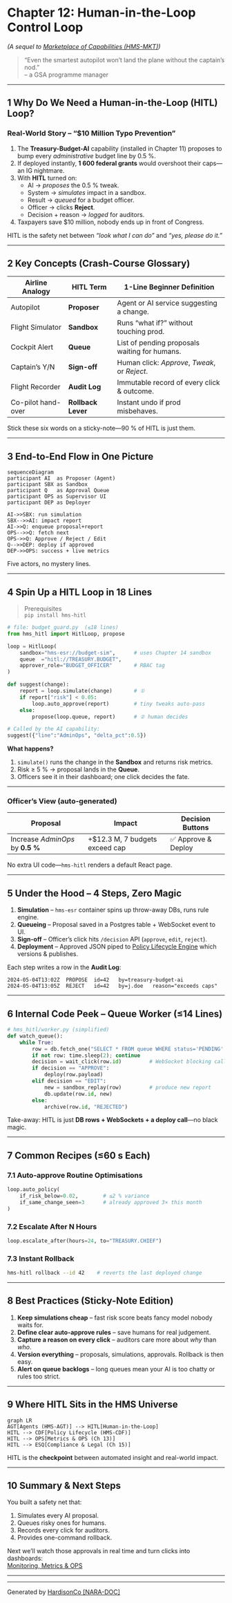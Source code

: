 # Chapter 12: Human-in-the-Loop Control Loop  
*(A sequel to [Marketplace of Capabilities (HMS-MKT)](11_marketplace_of_capabilities__hms_mkt__.md))*  

> “Even the smartest autopilot won’t land the plane without the captain’s nod.”  
> – a GSA programme manager  

---

## 1  Why Do We Need a Human-in-the-Loop (HITL) Loop?

### Real-World Story – “$10 Million Typo Prevention”

1. The **Treasury-Budget-AI** capability (installed in Chapter 11) proposes to bump every *administrative* budget line by 0.5 %.  
2. If deployed instantly, **1 600 federal grants** would overshoot their caps—an IG nightmare.  
3. With **HITL** turned on:  
   * AI → *proposes* the 0.5 % tweak.  
   * System → *simulates* impact in a sandbox.  
   * Result → *queued* for a budget officer.  
   * Officer → clicks **Reject**.  
   * Decision + reason → *logged* for auditors.  
4. Taxpayers save $10 million, nobody ends up in front of Congress.

HITL is the safety net between *“look what I can do”* and *“yes, please do it.”*

---

## 2  Key Concepts (Crash-Course Glossary)

| Airline Analogy | HITL Term | 1-Line Beginner Definition |
|-----------------|-----------|----------------------------|
| Autopilot       | **Proposer** | Agent or AI service suggesting a change. |
| Flight Simulator| **Sandbox** | Runs “what if?” without touching prod. |
| Cockpit Alert   | **Queue** | List of pending proposals waiting for humans. |
| Captain’s Y/N   | **Sign-off** | Human click: *Approve*, *Tweak*, or *Reject*. |
| Flight Recorder | **Audit Log** | Immutable record of every click & outcome. |
| Co-pilot hand-over | **Rollback Lever** | Instant undo if prod misbehaves. |

Stick these six words on a sticky-note—90 % of HITL is just them.

---

## 3  End-to-End Flow in One Picture

```mermaid
sequenceDiagram
participant AI  as Proposer (Agent)
participant SBX as Sandbox
participant Q   as Approval Queue
participant OPS as Supervisor UI
participant DEP as Deployer

AI->>SBX: run simulation
SBX-->>AI: impact report
AI->>Q: enqueue proposal+report
OPS-->>Q: fetch next
OPS->>Q: Approve / Reject / Edit
Q-->>DEP: deploy if approved
DEP->>OPS: success + live metrics
```

Five actors, no mystery lines.

---

## 4  Spin Up a HITL Loop in 18 Lines

> Prerequisites  
> `pip install hms-hitl`

```python
# file: budget_guard.py  (≤18 lines)
from hms_hitl import HitlLoop, propose

loop = HitlLoop(
    sandbox="hms-esr://budget-sim",      # uses Chapter 14 sandbox
    queue  ="hitl://TREASURY.BUDGET",
    approver_role="BUDGET_OFFICER"       # RBAC tag
)

def suggest(change):
    report = loop.simulate(change)       # ①
    if report["risk"] < 0.05:
        loop.auto_approve(report)        # tiny tweaks auto-pass
    else:
        propose(loop.queue, report)      # ② human decides

# Called by the AI capability:
suggest({"line":"AdminOps", "delta_pct":0.5})
```

**What happens?**  
1. `simulate()` runs the change in the **Sandbox** and returns risk metrics.  
2. Risk ≥ 5 % → proposal lands in the **Queue**.  
3. Officers see it in their dashboard; one click decides the fate.

---

### Officer’s View (auto-generated)

| Proposal | Impact | Decision Buttons |
|----------|--------|------------------|
| Increase *AdminOps* by **0.5 %** | +$12.3 M, 7 budgets exceed cap | ✅ Approve & Deploy | ✏️ Edit to 0.1 % | ❌ Reject |

No extra UI code—`hms-hitl` renders a default React page.

---

## 5  Under the Hood – 4 Steps, Zero Magic

1. **Simulation** – `hms-esr` container spins up throw-away DBs, runs rule engine.  
2. **Queueing** – Proposal saved in a Postgres table + WebSocket event to UI.  
3. **Sign-off** – Officer’s click hits `/decision` API (`approve`, `edit`, `reject`).  
4. **Deployment** – Approved JSON piped to [Policy Lifecycle Engine](02_policy_lifecycle_engine__hms_cdf__.md) which versions & publishes.

Each step writes a row in the **Audit Log**:

```
2024-05-04T13:02Z  PROPOSE  id=42   by=treasury-budget-ai
2024-05-04T13:05Z  REJECT   id=42   by=j.doe   reason="exceeds caps"
```

---

## 6  Internal Code Peek – Queue Worker (≤14 Lines)

```python
# hms_hitl/worker.py (simplified)
def watch_queue():
    while True:
        row = db.fetch_one("SELECT * FROM queue WHERE status='PENDING' LIMIT 1")
        if not row: time.sleep(2); continue
        decision = wait_click(row.id)         # WebSocket blocking call
        if decision == "APPROVE":
            deploy(row.payload)
        elif decision == "EDIT":
            new = sandbox_replay(row)         # produce new report
            db.update(row.id, new)
        else:
            archive(row.id, "REJECTED")
```

Take-away: HITL is just **DB rows + WebSockets + a deploy call**—no black magic.

---

## 7  Common Recipes (≤60 s Each)

### 7.1 Auto-approve Routine Optimisations

```python
loop.auto_policy(
    if_risk_below=0.02,        # ≤2 % variance
    if_same_change_seen=3      # already approved 3× this month
)
```

### 7.2 Escalate After N Hours

```python
loop.escalate_after(hours=24, to="TREASURY.CHIEF")
```

### 7.3 Instant Rollback

```bash
hms-hitl rollback --id 42    # reverts the last deployed change
```

---

## 8  Best Practices (Sticky-Note Edition)

1. **Keep simulations cheap** – fast risk score beats fancy model nobody waits for.  
2. **Define clear auto-approve rules** – save humans for real judgement.  
3. **Capture a reason on every click** – auditors care more about *why* than *who*.  
4. **Version everything** – proposals, simulations, approvals. Rollback is then easy.  
5. **Alert on queue backlogs** – long queues mean your AI is too chatty or rules too strict.

---

## 9  Where HITL Sits in the HMS Universe

```mermaid
graph LR
AGT[Agents (HMS-AGT)] --> HITL[Human-in-the-Loop]
HITL --> CDF[Policy Lifecycle (HMS-CDF)]
HITL --> OPS[Metrics & OPS (Ch 13)]
HITL --> ESQ[Compliance & Legal (Ch 15)]
```

HITL is the **checkpoint** between automated insight and real-world impact.

---

## 10  Summary & Next Steps

You built a safety net that:

1. Simulates every AI proposal.  
2. Queues risky ones for humans.  
3. Records every click for auditors.  
4. Provides one-command rollback.

Next we’ll watch those approvals in real time and turn clicks into dashboards:  
[Monitoring, Metrics & OPS](13_monitoring__metrics___ops_.md)

---

---

Generated by [HardisonCo [NARA-DOC]](https://github.com/The-Pocket/Tutorial-Codebase-Knowledge)